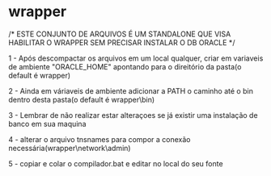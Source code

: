 # wrapper

/* 
ESTE CONJUNTO DE ARQUIVOS É UM STANDALONE QUE VISA HABILITAR O WRAPPER SEM PRECISAR INSTALAR O DB ORACLE
*/

1 - Após descompactar os arquivos em um local qualquer, criar em variaveis de ambiente "ORACLE_HOME" apontando para o direitório da pasta(o default é wrapper)

2 - Ainda em váriaveis de ambiente adicionar a PATH o caminho até o bin dentro desta pasta(o default é wrapper\bin)

3 - Lembrar de não realizar estar alteraçoes se já existir uma instalação de banco em sua maquina

4 - alterar o arquivo tnsnames para compor a conexão necessária(wrapper\network\admin)

5 - copiar e colar o compilador.bat e editar no local do seu fonte
